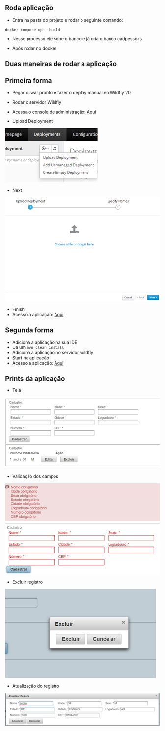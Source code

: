 ## Roda aplicação

- Entra na pasta do projeto e rodar o seguinte comando:
```
docker-compose up --build
```
- Nesse processo ele sobe o banco e já cria o banco cadpessoas

- Após rodar no docker

## Duas maneiras de rodar a aplicação

## Primeira forma
- Pegar o .war pronto e fazer o deploy manual no Wildfly 20
- Rodar o servidor Wildfly
- Acessa o console de administração: [Aqui](http://localhost:9990/console/index.html)

- Upload Deployment

![Upload Deployment](./img/deploy.png)

- Next

 ![Next](./img/escolhe_arquivo.png)

- Finish
- Acesso a aplicação: [Aqui](http://localhost:8080/cadastro/index.xhtml)

## Segunda forma
- Adiciona a aplicação na sua IDE
- Da um `mvn clean install`
- Adiciona a aplicação no servidor wildfly
- Start na aplicação
- Acesso a aplicação: [Aqui](http://localhost:8080/cadastro/index.xhtml)

## Prints da aplicação

-  Tela

![Tela](./img/tela.png)

-  Validação dos campos

![Validação](./img/validacao.png)

-  Excluir registro

![Excluir](./img/excluir.png)

-  Atualização do registro

![update](./img/editar.png)